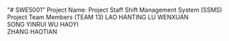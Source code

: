 "# SWE5001" 
Project Name: Project Staff Shift Management System (SSMS)
Project Team Members (TEAM 13)
LAO HANTING	
LU WENXUAN			
SONG YINRUI
WU HAOYI				
ZHANG HAOTIAN


